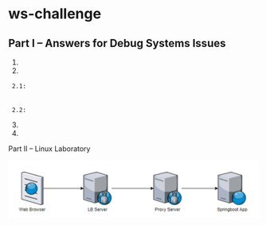# ws-challenge


## Part I – Answers for Debug Systems Issues

1. 

2. 

	 2.1: 


	 2.2: 


3. 


4. 



Part II – Linux Laboratory

![A test image](lb.png)